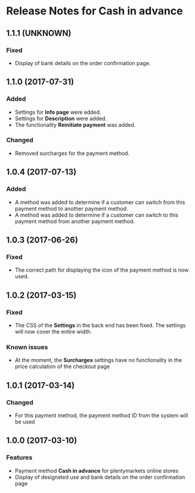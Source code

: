 # Release Notes for Cash in advance

## 1.1.1 (UNKNOWN)

### Fixed

- Display of bank details on the order confirmation page.

## 1.1.0 (2017-07-31)

### Added

- Settings for **Info page** were added.
- Settings for **Description** were added.
- The functionality **Reinitiate payment** was added.

### Changed

- Removed surcharges for the payment method.

## 1.0.4 (2017-07-13)

### Added

- A method was added to determine if a customer can switch from this payment method to another payment method.
- A method was added to determine if a customer can switch to this payment method from another payment method.

## 1.0.3 (2017-06-26)

### Fixed

- The correct path for displaying the icon of the payment method is now used.

## 1.0.2 (2017-03-15)

### Fixed

- The CSS of the **Settings** in the back end has been fixed. The settings will now cover the entire width.

### Known issues

- At the moment, the **Surcharges** settings have no functionality in the price calculation of the checkout page

## 1.0.1 (2017-03-14)

### Changed

- For this payment method, the payment method ID from the system will be used

## 1.0.0 (2017-03-10)

### Features

- Payment method **Cash in advance** for plentymarkets online stores
- Display of designated use and bank details on the order confirmation page


